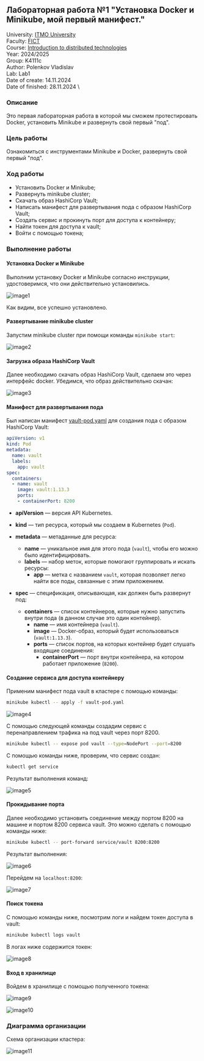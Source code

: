 ## Лабораторная работа №1 "Установка Docker и Minikube, мой первый манифест."
University: [ITMO University](https://itmo.ru/ru/) \
Faculty: [FICT](https://fict.itmo.ru) \
Course: [Introduction to distributed technologies](https://github.com/itmo-ict-faculty/introduction-to-distributed-technologies) \
Year: 2024/2025 \
Group: K4111c \
Author: Polenkov Vladislav \
Lab: Lab1 \
Date of create: 14.11.2024 \
Date of finished: 28.11.2024 \

### Описание
Это первая лабораторная работа в которой мы сможем протестировать Docker, установить Minikube и развернуть свой первый "под".

### Цель работы
Ознакомиться с инструментами Minikube и Docker, развернуть свой первый "под".

### Ход работы
- Установить Docker и Minikube; 
- Развернуть minikube cluster;
- Скачать образ HashiCorp Vault;
- Написать манифест для развертывания пода с образом HashiCorp Vault;
- Создать сервис и прокинуть порт для доступа к контейнеру;
- Найти токен для доступа к vault;
- Войти с помощью токена;

### Выполнение работы

#### Установка Docker и Minikube

Выполним установку Docker и Minikube согласно инструкции, удостоверимся, что они действительно установились.

![image1](/lab1/images/image1.png)

Как видим, все успешно установлено.

#### Развертывание minikube cluster

Запустим minikube cluster при помощи команды ```minikube start```:

![image2](/lab1/images/image2.png)


#### Загрузка образа HashiCorp Vault

Далее необходимо скачать образ HashiCorp Vault, сделаем это через интерфейс docker. Убедимся, что образ действительно скачан:

![image3](/lab1/images/image3.png)

#### Манифест для развертывания пода

Был написан манифест [vault-pod.yaml](/lab1/vault-pod.yaml) для создания пода с образом HashiCorp Vault:

```yaml
apiVersion: v1
kind: Pod
metadata:
  name: vault
  labels:
    app: vault
spec:
  containers:
  - name: vault
    image: vault:1.13.3
    ports:
    - containerPort: 8200
```
- **apiVersion** — версия API Kubernetes.

- **kind** — тип ресурса, который мы создаем в Kubernetes (`Pod`).

- **metadata** — метаданные для ресурса:
  - **name** — уникальное имя для этого пода (`vault`), чтобы его можно было идентифицировать.
  - **labels** — набор меток, которые помогают группировать и искать ресурсы:
    - **app** — метка с названием `vault`, которая позволяет легко найти все поды, связанные с этим приложением.

- **spec** — спецификация, описывающая, как должен быть развернут под:
  - **containers** — список контейнеров, которые нужно запустить внутри пода (в данном случае это один контейнер).
    - **name** — имя контейнера (`vault`).
    - **image** — Docker-образ, который будет использоваться (`vault:1.13.3`).
    - **ports** — список портов, на которых контейнер будет слушать входящие соединения:
      - **containerPort** — порт внутри контейнера, на котором работает приложение (`8200`).

#### Создание сервиса для доступа контейнеру

Применим манифест пода vault в кластере c помощью команды:

```bash
minikube kubectl -- apply -f vault-pod.yaml
```

![image4](/lab1/images/image4.png)

С помощью следующей команды создадим сервис c перенаправлением трафика на под vault через порт 8200.

```bash
minikube kubectl -- expose pod vault --type=NodePort --port=8200
```

С помощью команды ниже, проверим, что сервис создан:

```bash
kubectl get service
```

 Результат выполнения команд:

![image5](/lab1/images/image5.png)

#### Прокидывание порта

Далее необходимо установить соединение между портом 8200 на машине и портом 8200 сервиса vault. Это можно сделать с помощью команды ниже:

```bash
minikube kubectl -- port-forward service/vault 8200:8200
```

Результат выполнения:

![image6](/lab1/images/image6.png)

Перейдем на `localhost:8200`:

![image7](/lab1/images/image7.png)

#### Поиск токена

С помощью команды ниже, посмотрим логи и найдем токен доступа в vault:

```bash
minikube kubectl logs vault
```

В логах ниже содержится токен:

![image8](/lab1/images/image8.png)

#### Вход в хранилище

Войдем в хранилище с помощью полученного токена:

![image9](/lab1/images/image9.png)

![image10](/lab1/images/image10.png)

### Диаграмма организации

Схема организации кластера:

![image11](/lab1/images/image11.png)